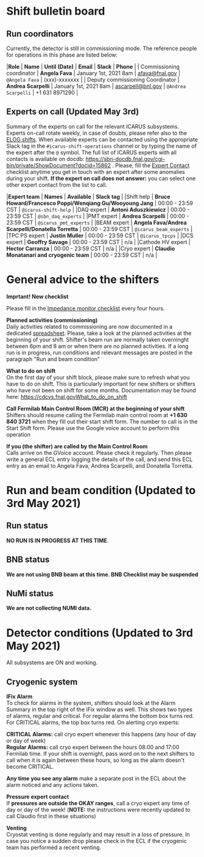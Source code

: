 

# Shift bulletin board

## Run coordinators

Currently, the detector is still in commissioning mode. The reference
people for operations in this phase are listed below:

  |**Role**                          |  **Name**              |  **Until (Date)**        | **Email**             |  **Slack**           |  **Phone** |
  | Commissioning coordinator        |    **Angela Fava**     |   January 1st, 2021 8am  |  <afava@fnal.gov>     |    `@Angela Fava`    |    (xxx)-xxxxxxx |
  | Deputy commissioning Coordinator |  **Andrea Scarpelli**  |   January 1st, 2021 8am  |  <ascarpell@bnl.gov>  |  `@Andrea Scarpelli` |  +1 631 8971290 |

## Experts on call (Updated May 3rd)

Summary of the experts on call for the relevant ICARUS subsystems.
Experts on-call rotate weekly, in case of doubts, please refer also to
the [ELOG
shifts](https://dbweb8.fnal.gov:8443/ECL/sbnfd/C/show_month).
When available experts can be contacted using the appropriate Slack tag
in the `#icarus-shift-operations` channel or by typing the name of the
expert after the `@` symbol. The full list of ICARUS experts with all
contacts is available on docdb:
<https://sbn-docdb.fnal.gov/cgi-bin/private/ShowDocument?docid=15862> .
Please, fill the [Expert
Contact](https://dbweb8.fnal.gov:8443/ECL/sbnfd/E/create_entry?f=Expert+Contact)
checklist anytime you get in touch with an expert after some anomalies
during your shift. **If the expert on call does not answer:** you can
select one other expert contact from the list to call.

  
  |**Expert team**     | **Names**                                                    | **Available**       | **Slack tag**           |
  |Shift help          | **Bruce Howard/Francesco Poppi/Wenqiang Gu/Wooyoung Jang**   | 00:00 - 23:59 CST   | `@icarus-shift-help`    |
  |DAQ expert          | **Antoni Aduszkiewicz**                                      | 00:00 - 23:59 CST   | `@sbn_daq_experts`      |
  |PMT expert          | **Andrea Scarpelli**                                         | 00:00 - 23:59 CST   | `@icarus_pmt_experts`   |
  |BEAM expert         | **Angela Fava/Andrea Scarpelli/Donatella Torretta**          | 00:00 - 23:59 CST   | `@icarus_beam_experts`  |
  |TPC PS expert       | **Justin Muller**                                            | 00:00 - 23:59 CST   | `@icarus_tpcps`         |
  |DCS expert          | **Geoffry Savage**                                           | 00:00 - 23:59 CST   | n/a                     |
  |Cathode HV expert   | **Hector Carranza**                                          | 00:00 - 23:59 CST   | n/a                     |
  |Cryo expert         | **Claudio Monatanari and cryogenic team**                    | 00:00 - 23:59 CST   | n/a                     |


# General advice to the shifters

**Imprtant! New checklist**

Please fill in the [Impedance monitor
checklist](https://dbweb8.fnal.gov:8443/ECL/sbnfd/E/create_entry?f=Impedance+Monitoring+Form)
every four hours.

**Planned activities (commissioning)**\
Daily activities related to commissioning are now documented in a
dedicated
[spreadsheet](https://docs.google.com/spreadsheets/d/1mAIqQisijSycJ3KXdKVXtWVsGtC68NooJ1jRZeGfEZs/edit?usp=sharing).
Please, take a look at the planned activities at the beginning of your
shift. Shifter\'s beam run are normally taken overninght between 6pm and
8 am or when there are no planned activities. If a long run is in
progress, run conditions and relevant messages are posted in the
paragraph \"Run and beam condition\"

**What to do on shift**\
On the first day of your shift block, please make sure to refresh what
you have to do on shift. This is particularly important for new shifters
or shifters who have not been on shift for some months. Documentation
may be found here:
<https://cdcvs.fnal.govWhat_to_do_on_shift>

**Call Fermilab Main Control Room (MCR) at the beginning of your
shift**\
Shifters should resume calling the Fermilab main control room at **+1
630 840 3721** when they fill out their start shift form. The number to
call is in the Start Shift form. Please use the Google voice account to
perform this operation

**If you (the shifter) are called by the Main Control Room**\
Calls arrive on the GVoice account. Please check it regularly. Then
please write a general ECL entry logging the details of the call, and
send this ECL entry as an email to Angela Fava, Andrea Scarpelli, and
Donatella Torretta.


# Run and beam condition (Updated to 3rd May 2021)

## Run status

**NO RUN IS IN PROGRESS AT THIS TIME**.
<!--Daq configuration:
`@MINBIAS_NUMI_SPAW00005`, boot_split.txt. **All (PMT, TPC, CRT)
components are included** Please remember to start and stop the trigger
on the Desktop 2 workspace when restarting a run. Please use the version
of the daq in `sbndaq-v0_07_05testing` (which is the one currently open
on the VNC-DAQ desktop 1) in The fragment rate for both TPC and PMT
should remain around 0.6-0.8 Hz. The EventBuilder rate can vary and may
be temporarily zero.-->

<!--**DAQ commissioning checklist every hour**-->

<!--If a run is in progress and you start to see incomplete events, please
stop the run. If you stop the run (or found the run unexpectedly
stopped) please fill the ECL entry \"Run_stop\". Shifter can try to
restart a run using the instruction provided
[here](https://cdcvs.fnal.govBeamRuns#Beam-Runs-Work-in-progress).
Remember to stop and restart also the trigger LabVIEW code on workspace
two before attempting to restart the data acquisition. Please compile
the \"Run_start\" ecl entry if starting a new run. **Contact an expect
if issues arise at the moment of restarting the trigger**

<!--In case of doubts, the shifter is strongly encouraged to contact an
expert. For help, you may tag on Slack the `@icarus-shift_help` pr the
`@sbn_daq_expert`.-->

<!--Additionally, we are trying to debug recent issues with the
MessageViewer. If the MessageViewer appears to stop responding and go
into the \'solitaire\' mode with the display being cleared out, you can
start a new MessageViewer but please don\'t close the \'buggy\'
MessageViewer, and let the DAQ expert know via Slack. -->

## BNB status

**We are not using BNB beam at this time. BNB Checklist may be
suspended**

<!--BNB is operating nominal condition and we are correctly receiving it.
Proton intensity is a little inferior of 4E12 POT and Horn Current
between 170-180 kA. Please inform `@icarus_beam_experts` if called by
MCR about the status of BNB and post an entry to the ECL with what is
communicated.-->


## NuMi status

**We are not collecting NUMI data.**

<!--NuMi is operating in nominal conditions and we are correctly receiving
it. Shifters are not yet required to monitor the NuMI beam status. A
chart showing the status of NUMI is however available on the desktop 4
of the VNC-DAQ server-->

# Detector conditions (Updated to 3rd May 2021)

All subsystems are ON and working.

## Cryogenic system

**IFix Alarm**\
To check for alarms in the system, shifters should look at the Alarm
Summary in the top right of the iFix window as well. This shows two
types of alarms, regular and critical. For regular alarms the bottom box
turns red. For CRITICAL alarms, the top box turns red. On alerting cryo
experts:

**CRITICAL Alarms:** call cryo expert whenever this happens (any hour of
day or day of week)\
**Regular Alarms:** call cryo expert between the hours 08:00 and 17:00
Fermilab time. If your shift is overnight, pass word on to the next
shifters to call when it is again between these hours, so long as the
alarm doesn\'t become CRITICAL.

**Any time you see any alarm** make a separate post in the ECL about the
alarm noticed and any actions taken.

**Pressure expert contact**\
If **pressures are outside the OKAY ranges**, call a cryo expert any
time of day or day of the week! (**NOTE:** the instructions were
recently updated to call Claudio first in these situations)

**Venting**\
Cryostat venting is done regularly and may result in a loss of pressure.
In case you notice a sudden drop please check in the ECL if the
cryogenic team has performed a recent venting.
